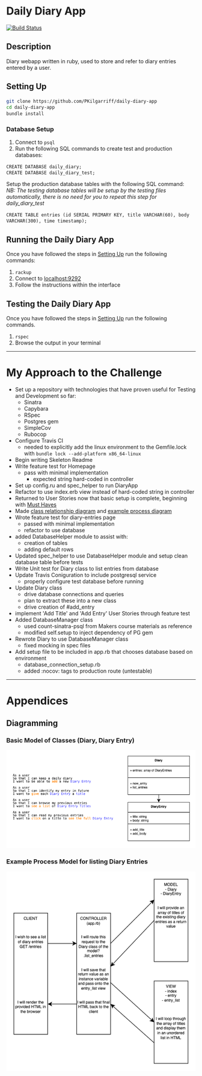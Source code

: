 # Daily Diary App

[![Build Status](https://app.travis-ci.com/PKilgarriff/daily-diary-app.svg?branch=main)](https://app.travis-ci.com/PKilgarriff/daily-diary-app)

## Description

Diary webapp written in ruby, used to store and refer to diary entries entered by a user.

## Setting Up

```zsh
git clone https://github.com/PKilgarriff/daily-diary-app
cd daily-diary-app
bundle install
```

### Database Setup

1. Connect to `psql`<br>
2. Run the following SQL commands to create test and production databases:

```
CREATE DATABASE daily_diary;
CREATE DATABASE daily_diary_test;
```
Setup the production database tables with the following SQL command:<br>
_NB: The testing database tables will be setup by the testing files automatically, there is no need for you to repeat this step for daily_diary_test_

```
CREATE TABLE entries (id SERIAL PRIMARY KEY, title VARCHAR(60), body VARCHAR(300), time timestamp);
```

## Running the Daily Diary App

Once you have followed the steps in [Setting Up](/README.md#setting-up) run the following commands:

1. ```rackup```
2. Connect to [localhost:9292](http://www.localhost:9292)
3. Follow the instructions within the interface

## Testing the Daily Diary App

Once you have followed the steps in [Setting Up](/README.md#setting-up) run the following commands.

1. ```rspec```
2. Browse the output in your terminal

-------

# My Approach to the Challenge

- Set up a repository with technologies that have proven useful for Testing and Development so far:
  - Sinatra
  - Capybara
  - RSpec
  - Postgres gem
  - SimpleCov
  - Rubocop
- Configure Travis CI
  - needed to explicitly add the linux environment to the Gemfile.lock with `bundle lock --add-platform x86_64-linux`
- Begin writing Skeleton Readme
- Write feature test for Homepage
  - pass with minimal implementation
    - expected string hard-coded in controller
- Set up config.ru and spec_helper to run DiaryApp
- Refactor to use index.erb view instead of hard-coded string in controller
- Returned to User Stories now that basic setup is complete, beginning with [Must Haves](/user_stories.md#must-have)
- Made [class relationship diagram](#basic-model-of-classes-diary-diary-entry) and [example process diagram](#example-process-model-for-listing-diary-entries)
- Wrote feature test for diary-entries page
  - passed with minimal implementation
  - refactor to use database
- added DatabaseHelper module to assist with:
  - creation of tables
  - adding default rows
- Updated spec_helper to use DatabaseHelper module and setup clean database table before tests
- Write Unit test for Diary class to list entries from database
- Update Travis Coniguration to include postgresql service
  - properly configure test database before running
- Update Diary class
  - drive database connections and queries
  - plan to extract these into a new class
  - drive creation of #add_entry
- implement 'Add Title' and 'Add Entry' User Stories through feature test
- Added DatabaseManager class
  - used count-sinatra-psql from Makers course materials as reference
  - modified self.setup to inject dependency of PG gem
- Rewrote Diary to use DatabaseManager class
  - fixed mocking in spec files
- Add setup file to be included in app.rb that chooses database based on environment
  - database_connection_setup.rb
  - added :nocov: tags to production route (untestable)


--------------

# Appendices

## Diagramming

### Basic Model of Classes (Diary, Diary Entry)

![Basic Model of Classes (Diary, Diary Entry)](./diagrams/DailyDiary-Classes.png)

### Example Process Model for listing Diary Entries

![Process - List Diary Entries](./diagrams/DailyDiary-Process.png)

